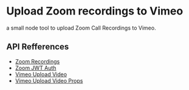 # Upload Zoom recordings to Vimeo

a small node tool to upload Zoom Call Recordings to Vimeo.

## API Refferences
- [Zoom Recordings](https://marketplace.zoom.us/docs/api-reference/zoom-api/cloud-recording/recordingget)
- [Zoom JWT Auth](https://marketplace.zoom.us/docs/guides/authorization/jwt/quickstart)
- [Vimeo Upload Video](https://github.com/vimeo/vimeo.js#uploading-videos)
- [Vimeo Upload Video Props](https://developer.vimeo.com/api/reference/videos#upload_video)